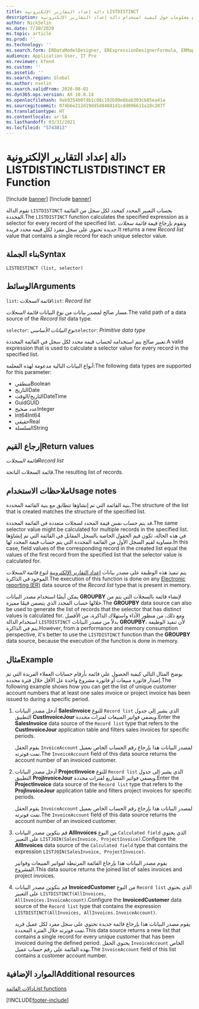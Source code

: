 ```yaml
---
title: دالة إعداد التقارير الإلكترونية LISTDISTINCT
description: يوفر هذا الموضوع معلومات حول كيفية استخدام دالة إعداد التقارير الإلكترونية LISTDISTINCT.
author: NickSelin
ms.date: 7/30/2020
ms.topic: article
ms.prod: ''
ms.technology: ''
ms.search.form: ERDataModelDesigner, ERExpressionDesignerFormula, ERMappedFormatDesigner, ERModelMappingDesigner
audience: Application User, IT Pro
ms.reviewer: kfend
ms.custom: ''
ms.assetid: ''
ms.search.region: Global
ms.author: nselin
ms.search.validFrom: 2020-08-01
ms.dyn365.ops.version: AX 10.0.14
ms.openlocfilehash: 9ab9354b0fdb1c08c192b90e6bab303cb85ea41a
ms.sourcegitcommit: 074b6e212d19dd5d84881d1cdd096611a18c207f
ms.translationtype: HT
ms.contentlocale: ar-SA
ms.lasthandoff: 03/31/2021
ms.locfileid: "5743813"
---
```

# <a name="listdistinct-er-function"></a><span data-ttu-id="33f43-103">دالة إعداد التقارير الإلكترونية LISTDISTINCT</span><span class="sxs-lookup"><span data-stu-id="33f43-103">LISTDISTINCT ER Function</span></span>

[!include [banner](../includes/banner.md)]
[!include [banner](../includes/preview-banner.md)]

<span data-ttu-id="33f43-104">تقوم الدالة `LISTDISTINCT` بحساب التعبير المحدد كمحدد لكل سجل من القائمة المحددة.</span><span class="sxs-lookup"><span data-stu-id="33f43-104">The `LISTDISTINCT` function calculates the specified expression as a selector for every record of the specified list.</span></span> <span data-ttu-id="33f43-105">وتقوم بإرجاع قيمة *قائمة سجلات* جديدة تحتوي على سجل مفرد لكل قيمة محدد فريدة.</span><span class="sxs-lookup"><span data-stu-id="33f43-105">It returns a new *Record list* value that contains a single record for each unique selector value.</span></span>

## <a name="syntax"></a><span data-ttu-id="33f43-106">بناء الجملة</span><span class="sxs-lookup"><span data-stu-id="33f43-106">Syntax</span></span>

```
LISTDISTINCT (list, selector)
```

## <a name="arguments"></a><span data-ttu-id="33f43-107">الوسائط</span><span class="sxs-lookup"><span data-stu-id="33f43-107">Arguments</span></span>

<span data-ttu-id="33f43-108">`list`: *قائمة السجلات*</span><span class="sxs-lookup"><span data-stu-id="33f43-108">`list`: *Record list*</span></span>

<span data-ttu-id="33f43-109">مسار صالح لمصدر بيانات من نوع البيانات *قائمة السجلات*.</span><span class="sxs-lookup"><span data-stu-id="33f43-109">The valid path of a data source of the *Record list* data type.</span></span>

<span data-ttu-id="33f43-110">`selector`: *نوع البيانات الأساسي*</span><span class="sxs-lookup"><span data-stu-id="33f43-110">`selector`: *Primitive data type*</span></span>

<span data-ttu-id="33f43-111">تعبير صالح يتم استخدامه لحساب قيمة محدد لكل سجل في القائمة المحددة.</span><span class="sxs-lookup"><span data-stu-id="33f43-111">A valid expression that is used to calculate a selector value for every record in the specified list.</span></span>

<span data-ttu-id="33f43-112">أنواع البيانات التالية مدعومة لهذه المعلمة:</span><span class="sxs-lookup"><span data-stu-id="33f43-112">The following data types are supported for this parameter:</span></span>

- <span data-ttu-id="33f43-113">منطقي</span><span class="sxs-lookup"><span data-stu-id="33f43-113">Boolean</span></span>
- <span data-ttu-id="33f43-114">التاريخ</span><span class="sxs-lookup"><span data-stu-id="33f43-114">Date</span></span>
- <span data-ttu-id="33f43-115">التاريخ/الوقت</span><span class="sxs-lookup"><span data-stu-id="33f43-115">DateTime</span></span>
- <span data-ttu-id="33f43-116">Guid</span><span class="sxs-lookup"><span data-stu-id="33f43-116">GUID</span></span>
- <span data-ttu-id="33f43-117">عدد صحيح</span><span class="sxs-lookup"><span data-stu-id="33f43-117">Integer</span></span>
- <span data-ttu-id="33f43-118">Int64</span><span class="sxs-lookup"><span data-stu-id="33f43-118">Int64</span></span>
- <span data-ttu-id="33f43-119">حقيقي</span><span class="sxs-lookup"><span data-stu-id="33f43-119">Real</span></span>
- <span data-ttu-id="33f43-120">السلسلة</span><span class="sxs-lookup"><span data-stu-id="33f43-120">String</span></span>

## <a name="return-values"></a><span data-ttu-id="33f43-121">إرجاع القيم</span><span class="sxs-lookup"><span data-stu-id="33f43-121">Return values</span></span>

<span data-ttu-id="33f43-122">*قائمة السجلات*</span><span class="sxs-lookup"><span data-stu-id="33f43-122">*Record list*</span></span>

<span data-ttu-id="33f43-123">قائمة السجلات الناتجة.</span><span class="sxs-lookup"><span data-stu-id="33f43-123">The resulting list of records.</span></span>

## <a name="usage-notes"></a><span data-ttu-id="33f43-124">ملاحظات الاستخدام</span><span class="sxs-lookup"><span data-stu-id="33f43-124">Usage notes</span></span>

<span data-ttu-id="33f43-125">بنية القائمة التي تم إنشاؤها تتطابق مع بنية القائمة المحددة.</span><span class="sxs-lookup"><span data-stu-id="33f43-125">The structure of the list that is created matches the structure of the specified list.</span></span>

<span data-ttu-id="33f43-126">قد يتم حساب نفس قيمة المحدد لسجلات متعددة في القائمة المحددة.</span><span class="sxs-lookup"><span data-stu-id="33f43-126">The same selector value might be calculated for multiple records in the specified list.</span></span> <span data-ttu-id="33f43-127">في هذه الحالة، تكون قيم الحقول الخاصة بالسجل المقابل في القائمة التي تم إنشاؤها مساوية لقيم السجل الأول من القائمة المحددة التي يتم حساب قيمة المحدد لها.</span><span class="sxs-lookup"><span data-stu-id="33f43-127">In this case, field values of the corresponding record in the created list equal the values of the first record from the specified list that the selector value is calculated for.</span></span>

<span data-ttu-id="33f43-128">يتم تنفيذ هذه الوظيفة على مصدر بيانات [إعداد التقارير الإلكترونية](general-electronic-reporting.md) لنوع *قائمة السجلات* الموجود في الذاكرة.</span><span class="sxs-lookup"><span data-stu-id="33f43-128">The execution of this function is done on any [Electronic reporting (ER)](general-electronic-reporting.md) data source of the *Record list* type that is present in memory.</span></span>

<span data-ttu-id="33f43-129">يمكن أيضًا استخدام مصدر البيانات **GROUPBY** لإنشاء قائمة بالسجلات التي يتم من خلالها حساب المحدد الذي يتضمن قيمًا مميزة.</span><span class="sxs-lookup"><span data-stu-id="33f43-129">The **GROUPBY** data source can also be used to generate the list of records that the selector that has distinct values is calculated for.</span></span> <span data-ttu-id="33f43-130">ومع ذلك، من منظور الأداء واستهلاك الذاكرة، من الأفضل استخدام الدالة `LISTDISTINCT` بدلاً من مصدر البيانات **GROUPBY‎**، لأن تنفيذ الوظيفة يتم في الذاكرة.</span><span class="sxs-lookup"><span data-stu-id="33f43-130">However, from a performance and memory consumption perspective, it's better to use the `LISTDISTINCT` function than the **GROUPBY** data source, because the execution of the function is done in memory.</span></span>

## <a name="example"></a><span data-ttu-id="33f43-131">مثال</span><span class="sxs-lookup"><span data-stu-id="33f43-131">Example</span></span>

<span data-ttu-id="33f43-132">يوضح المثال التالي كيفية الحصول علي قائمة بأرقام حسابات العملاء الفريدة التي تم إصدار فاتورة مبيعات أو فاتورة مشروع واحدة عل الأقل خلال فترة محددة.</span><span class="sxs-lookup"><span data-stu-id="33f43-132">The following example shows how you can get the list of unique customer account numbers that at least one sales invoice or project invoice has been issued to during a specific period.</span></span>

1. <span data-ttu-id="33f43-133">أدخل مصدر البيانات **SalesInvoice** للنوع `Record list` الذي يشير إلى جدول التطبيق **CustInvoiceJour** ويصفي فواتير المبيعات لفترات محددة.</span><span class="sxs-lookup"><span data-stu-id="33f43-133">Enter the **SalesInvoice** data source of the `Record list` type that refers to the **CustInvoiceJour** application table and filters sales invoices for specific periods.</span></span>

    <span data-ttu-id="33f43-134">يقوم الحقل `InvoiceAccount` لمصدر البيانات هذا بإرجاع رقم الحساب الخاص بعميل تمت فوترته.</span><span class="sxs-lookup"><span data-stu-id="33f43-134">The `InvoiceAccount` field of this data source returns the account number of an invoiced customer.</span></span>

2. <span data-ttu-id="33f43-135">أدخل مصدر البيانات **ProjectInvoice** للنوع `Record list` الذي يشير إلى جدول التطبيق **ProjInvoiceJour** ويصفي فواتير المشاريع لفترات محددة.</span><span class="sxs-lookup"><span data-stu-id="33f43-135">Enter the **ProjectInvoice** data source of the `Record list` type that refers to the **ProjInvoiceJour** application table and filters project invoices for specific periods.</span></span>

    <span data-ttu-id="33f43-136">يقوم الحقل `InvoiceAccount` لمصدر البيانات هذا بإرجاع رقم الحساب الخاص بعميل تمت فوترته.</span><span class="sxs-lookup"><span data-stu-id="33f43-136">The `InvoiceAccount` field of this data source returns the account number of an invoiced customer.</span></span>

3. <span data-ttu-id="33f43-137">قم بتكوين مصدر البيانات **AllInvoices** من النوع `Calculated field` الذي يحتوي على التعبير `LISTJOIN(SalesInvoice, ProjectInvoice)`.</span><span class="sxs-lookup"><span data-stu-id="33f43-137">Configure the **AllInvoices** data source of the `Calculated field` type that contains the expression `LISTJOIN(SalesInvoice, ProjectInvoice)`.</span></span>

    <span data-ttu-id="33f43-138">يقوم مصدر البيانات هذا بإرجاع القائمة المرتبطة لفواتير المبيعات وفواتير المشروع.</span><span class="sxs-lookup"><span data-stu-id="33f43-138">This data source returns the joined list of sales invoices and project invoices.</span></span>

4. <span data-ttu-id="33f43-139">قم بتكوين مصدر البيانات **InvoicedCustomer** من النوع `Record list` الذي يحتوي على التعبير `LISTDISTINCT(AllInvoices, AllInvoices.InvoiceAccount)`.</span><span class="sxs-lookup"><span data-stu-id="33f43-139">Configure the **InvoicedCustomer** data source of the `Record list` type that contains the expression `LISTDISTINCT(AllInvoices, AllInvoices.InvoiceAccount)`.</span></span>

    <span data-ttu-id="33f43-140">يقوم مصدر البيانات هذا بإرجاع قائمة جديدة تحتوي على سجل مفرد لكل عميل فريد تمت فوترته خلال الفترة المحددة.</span><span class="sxs-lookup"><span data-stu-id="33f43-140">This data source returns a new list that contains a single record for every unique customer that has been invoiced during the defined period.</span></span> <span data-ttu-id="33f43-141">يحتوي الحقل `InvoiceAccount` الخاص بهذه القائمة على رقم حساب عميل.</span><span class="sxs-lookup"><span data-stu-id="33f43-141">The `InvoiceAccount` field of this list contains a customer account number.</span></span>

## <a name="additional-resources"></a><span data-ttu-id="33f43-142">الموارد الإضافية</span><span class="sxs-lookup"><span data-stu-id="33f43-142">Additional resources</span></span>

[<span data-ttu-id="33f43-143">دالات القائمة</span><span class="sxs-lookup"><span data-stu-id="33f43-143">List functions</span></span>](er-functions-category-list.md)


[!INCLUDE[footer-include](../../../includes/footer-banner.md)]